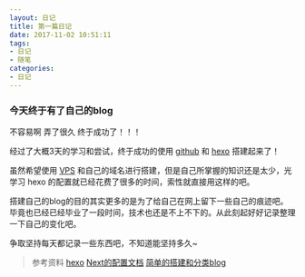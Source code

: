 ```yaml
---
layout: 日记
title: 第一篇日记
date: 2017-11-02 10:51:11
tags:
- 日记
- 随笔
categories:
- 日记
---
```

### 今天终于有了自己的blog
不容易啊 弄了很久 终于成功了！！！
<!-- more -->

经过了大概3天的学习和尝试，终于成功的使用 [github](http://github.com) 和 [hexo](https://hexo.io/zh-cn/index.html) 搭建起来了！


虽然希望使用 [VPS](https://www.vultr.com/) 和自己的域名进行搭建，但是自己所掌握的知识还是太少，光学习 hexo 的配置就已经花费了很多的时间，索性就直接用这样的吧。

搭建自己的blog的目的其实更多的是为了给自己在网上留下一些自己的痕迹吧。毕竟也已经已经毕业了一段时间，技术也还是不上不下的。从此刻起好好记录整理一下自己的变化吧。

争取坚持每天都记录一些东西吧，不知道能坚持多久~
<br>

>参考资料
>[hexo](https://hexo.io/zh-cn/)
>[Next的配置文档](http://theme-next.iissnan.com/theme-settings.html#categories-page)
>[简单的搭建和分类blog](http://www.cnblogs.com/sun-haiyu/p/7027093.html)
>